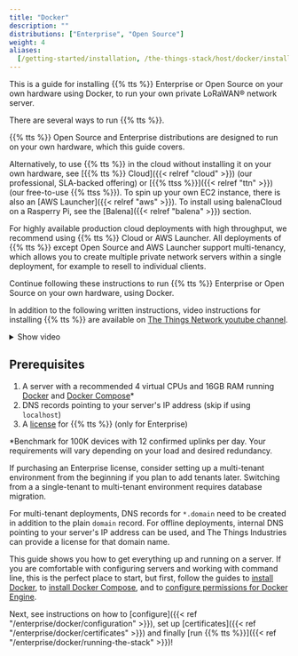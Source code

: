 ```yaml
---
title: "Docker"
description: ""
distributions: ["Enterprise", "Open Source"]
weight: 4
aliases:
  [/getting-started/installation, /the-things-stack/host/docker/installation]
---
```


This is a guide for installing {{% tts %}} Enterprise or Open Source on your own hardware using Docker, to run your own private LoRaWAN® network server.

<!--more-->

There are several ways to run {{% tts %}}.

{{% tts %}} Open Source and Enterprise distributions are designed to run on your own hardware, which this guide covers.

Alternatively, to use {{% tts %}} in the cloud without installing it on your own hardware, see [{{% tts %}} Cloud]({{< relref "cloud" >}}) (our professional, SLA-backed offering) or [{{% ttss %}}]({{< relref "ttn" >}}) (our free-to-use {{% ttss %}}). To spin up your own EC2 instance, there is also an [AWS Launcher]({{< relref "aws" >}}). To install using balenaCloud on a Rasperry Pi, see the [Balena]({{< relref "balena" >}}) section.

For highly available production cloud deployments with high throughput, we recommend using {{% tts %}} Cloud or AWS Launcher. All deployments of {{% tts %}} except Open Source and AWS Launcher support multi-tenancy, which allows you to create multiple private network servers within a single deployment, for example to resell to individual clients.

Continue following these instructions to run {{% tts %}} Enterprise or Open Source on your own hardware, using Docker.

In addition to the following written instructions, video instructions for installing {{% tts %}} are available on [The Things Network youtube channel](https://www.youtube.com/watch?v=DcmgJMvMfZc).

<details><summary>Show video</summary>
{{< youtube "DcmgJMvMfZc" >}}
</details>

## Prerequisites

1. A server with a recommended 4 virtual CPUs and 16GB RAM running [Docker](https://docs.docker.com/engine/) and [Docker Compose](https://docs.docker.com/compose/)\*
2. DNS records pointing to your server's IP address (skip if using `localhost`)
3. A [license](https://thethingsindustries.com/technology/pricing) for {{% tts %}} (only for Enterprise)

\*Benchmark for 100K devices with 12 confirmed uplinks per day. Your requirements will vary depending on your load and desired redundancy.

If purchasing an Enterprise license, consider setting up a multi-tenant environment from the beginning if you plan to add tenants later. Switching from a a single-tenant to multi-tenant environment requires database migration.

For multi-tenant deployments, DNS records for `*.domain` need to be created in addition to the plain `domain` record. For offline deployments, internal DNS pointing to your server's IP address can be used, and The Things Industries can provide a license for that domain name.

This guide shows you how to get everything up and running on a server. If you are comfortable with configuring servers and working with command line, this is the perfect place to start, but first, follow the guides to [install Docker](https://docs.docker.com/install/#supported-platforms), to [install Docker Compose](https://docs.docker.com/compose/install/#install-compose), and to [configure permissions for Docker Engine](https://docs.docker.com/engine/install/linux-postinstall/).

Next, see instructions on how to [configure]({{< ref "/enterprise/docker/configuration" >}}), set up [certificates]({{< ref "/enterprise/docker/certificates" >}}) and finally [run {{% tts %}}]({{< ref "/enterprise/docker/running-the-stack" >}})!
